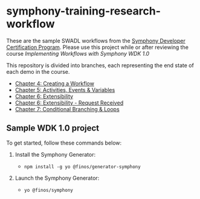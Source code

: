 # symphony-training-research-workflow

These are the sample SWADL workflows from the [Symphony Developer Certification Program](https://learn.symphony.com).  Please use this project while or after reviewing the course *Implementing Workflows with Symphony WDK 1.0*

This repository is divided into branches, each representing the end state of each demo in the course.
* [Chapter 4: Creating a Workflow](https://github.com/SymphonyPlatformSolutions/symphony-training-research-workflow/blob/main/Chapter-4-Creating-a-Workflow)
* [Chapter 5: Activities, Events & Variables](https://github.com/SymphonyPlatformSolutions/symphony-training-research-workflow/blob/main/Chapter-5-Activities-Events-Variables)
* [Chapter 6: Extensibility](https://github.com/SymphonyPlatformSolutions/symphony-training-research-workflow/blob/main/Chapter-6-Extensibility)
* [Chapter 6: Extensibility - Request Received](https://github.com/SymphonyPlatformSolutions/symphony-training-research-workflow/blob/main/Chapter-6-Extensibility-Request-Received)
* [Chapter 7: Conditional Branching & Loops](https://github.com/SymphonyPlatformSolutions/symphony-training-research-workflow/blob/main/Chapter-7-Conditional-Branching-Loops)

## Sample WDK 1.0 project
To get started, follow these commands below:

1. Install the Symphony Generator:
    - `npm install -g yo @finos/generator-symphony`

2. Launch the Symphony Generator:
    - `yo @finos/symphony`
